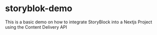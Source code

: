 # storyblok-demo
This is a basic demo on how to integrate StoryBlock into a Nextjs Project using the Content Delivery API
